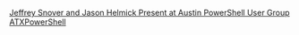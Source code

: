 ﻿[Jeffrey Snover and Jason Helmick Present at Austin PowerShell User Group ATXPowerShell](ATXPowerShell/Jeffrey%20Snover%20and%20Jason%20Helmick%20Present%20at%20Austin%20PowerShell%20User%20Group%20ATXPowerShell.md)


